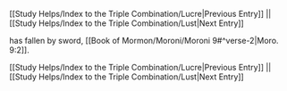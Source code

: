 [[Study Helps/Index to the Triple Combination/Lucre|Previous Entry]]  ||  [[Study Helps/Index to the Triple Combination/Lust|Next Entry]]

 has fallen by sword, [[Book of Mormon/Moroni/Moroni 9#^verse-2|Moro. 9:2]].

[[Study Helps/Index to the Triple Combination/Lucre|Previous Entry]]  ||  [[Study Helps/Index to the Triple Combination/Lust|Next Entry]]